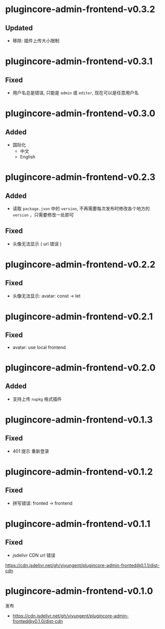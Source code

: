 


# plugincore-admin-frontend-v0.3.2

## Updated

- 移除: 插件上传大小限制




# plugincore-admin-frontend-v0.3.1

## Fixed

- 用户名总是错误, 只能是 `admin` 或 `editor`, 现在可以是任意用户名



# plugincore-admin-frontend-v0.3.0

## Added

- 国际化
  - 中文
  - English



# plugincore-admin-frontend-v0.2.3

## Added

- 读取 `package.json` 中的 `version`, 不再需要每次发布时修改各个地方的 `version` ，只需要修改一处即可

## Fixed

- 头像无法显示 ( url 错误 )


# plugincore-admin-frontend-v0.2.2


## Fixed

- 头像无法显示:  avatar: const -> let



# plugincore-admin-frontend-v0.2.1

## Fixed

- avatar: use local frontend


# plugincore-admin-frontend-v0.2.0

## Added

- 支持上传 `nupkg` 格式插件



# plugincore-admin-frontend-v0.1.3

## Fixed

- 401 提示 重新登录


# plugincore-admin-frontend-v0.1.2


## Fixed

- 拼写错误: fronted -> frontend



# plugincore-admin-frontend-v0.1.1

## Fixed

- jsdelivr CDN url 错误

https://cdn.jsdelivr.net/gh/yiyungent/plugincore-admin-fronted@0.1.1/dist-cdn


# plugincore-admin-frontend-v0.1.0

发布

- https://cdn.jsdelivr.net/gh/yiyungent/plugincore-admin-fronted@v0.1.0/dist-cdn



